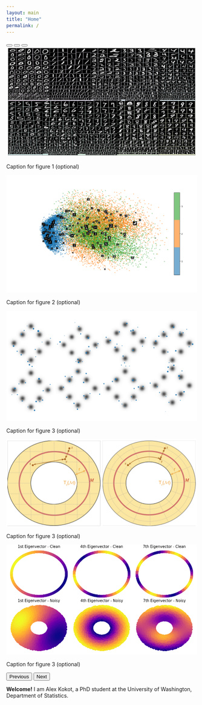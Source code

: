 ```yaml
---
layout: main
title: "Home"
permalink: /
---
```



<!-- Carousel component (Bootstrap) -->
<div id="researchCarousel" class="carousel slide mb-4" data-bs-ride="carousel">
  <!-- Indicators (dots) if you want clickable slide indicators -->
  <div class="carousel-indicators">
    <button type="button" data-bs-target="#researchCarousel" data-bs-slide-to="0" class="active"></button>
    <button type="button" data-bs-target="#researchCarousel" data-bs-slide-to="1"></button>
    <button type="button" data-bs-target="#researchCarousel" data-bs-slide-to="2"></button>
    <!-- Add more buttons if more slides -->
  </div>
  <!-- Slides -->
  <div class="carousel-inner">
    <div class="carousel-item active">
      <img src="/assets/images/mnist_treemap.png" class="d-block w-100" alt="Research Figure 1">
      <div class="carousel-caption">
        <p>Caption for figure 1 (optional)</p>
      </div>
    </div>
    <div class="carousel-item">
      <img src="/assets/images/mnist_scatter_categorical.png" class="d-block w-100" alt="Research Figure 2">
      <div class="carousel-caption">
        <p>Caption for figure 2 (optional)</p>
      </div>
    </div>
    <div class="carousel-item">
      <img src="/assets/images/gauss_grid_wide.png" class="d-block w-100" alt="Research Figure 3">
      <div class="carousel-caption">
        <p>Caption for figure 3 (optional)</p>
      </div>
    </div>
    <div class="carousel-item">
      <img src="/assets/images/sasaki.png" class="d-block w-100" alt="Research Figure 4">
      <div class="carousel-caption">
        <p>Caption for figure 3 (optional)</p>
      </div>
    </div>
    <div class="carousel-item">
      <img src="/assets/images/clean_vs_noisy.png" class="d-block w-100" alt="Research Figure 5">
      <div class="carousel-caption">
        <p>Caption for figure 3 (optional)</p>
      </div>
    </div>
    <!-- add more figures -->
  </div>
  <!-- Navigation controls (previous/next arrows) -->
  <button class="carousel-control-prev" type="button" data-bs-target="#researchCarousel" data-bs-slide="prev">
    <span class="carousel-control-prev-icon" aria-hidden="true"></span>
    <span class="visually-hidden">Previous</span>
  </button>
  <button class="carousel-control-next" type="button" data-bs-target="#researchCarousel" data-bs-slide="next">
    <span class="carousel-control-next-icon" aria-hidden="true"></span>
    <span class="visually-hidden">Next</span>
  </button>
</div>

**Welcome!** I am Alex Kokot, a PhD student at the University of Washington, Department of Statistics. 

